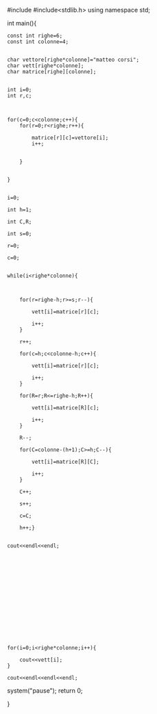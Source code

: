 #include<iostream>
#include<stdlib.h>
using namespace std;

int main(){

	const int righe=6;
	const int colonne=4;


	char vettore[righe*colonne]="matteo corsi";
	char vett[righe*colonne];
	char matrice[righe][colonne];


	int i=0;
	int r,c;



	for(c=0;c<colonne;c++){
		for(r=0;r<righe;r++){

			matrice[r][c]=vettore[i];
			i++;


		}


	}


	i=0;

	int h=1;

	int C,R;

	int s=0;

	r=0;

	c=0;


	while(i<righe*colonne){



		for(r=righe-h;r>=s;r--){

			vett[i]=matrice[r][c];

			i++;
		}

		r++;

		for(c=h;c<colonne-h;c++){

			vett[i]=matrice[r][c];

			i++;
		}

		for(R=r;R<=righe-h;R++){

			vett[i]=matrice[R][c];

			i++;
		}

		R--;

		for(C=colonne-(h+1);C>=h;C--){

			vett[i]=matrice[R][C];

			i++;
		}

		C++;

		s++;

		c=C;

		h++;}


	cout<<endl<<endl;
















	for(i=0;i<righe*colonne;i++){

		cout<<vett[i];
	}

	cout<<endl<<endl<<endl;


system("pause");
return 0;





}
